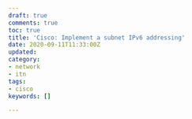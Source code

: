 ```yaml
---
draft: true
comments: true
toc: true
title: 'Cisco: Implement a subnet IPv6 addressing'
date: 2020-09-11T11:33:00Z
updated: 
category:
- network
- itn
tags:
- cisco
keywords: []

---
```

